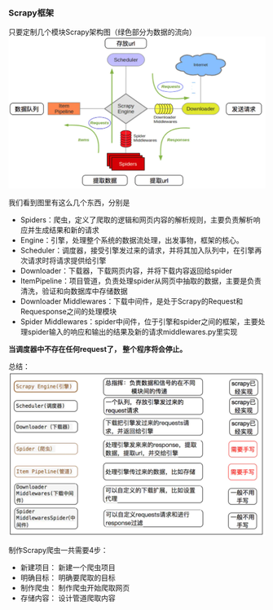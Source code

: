 ### Scrapy框架
只要定制几个模块Scrapy架构图（绿色部分为数据的流向）
![数据图](https://github.com/cser18/Scrapy-/blob/master/img/1.%20Scrapy%E6%9E%B6%E6%9E%84%E4%B8%8E%E6%B5%81%E7%A8%8B/1.webp "架构图")

我们看到图里有这么几个东西，分别是
* Spiders：爬虫，定义了爬取的逻辑和网页内容的解析规则，主要负责解析响应并生成结果和新的请求
* Engine：引擎，处理整个系统的数据流处理，出发事物，框架的核心。
* Scheduler：调度器，接受引擎发过来的请求，并将其加入队列中，在引擎再次请求时将请求提供给引擎
* Downloader：下载器，下载网页内容，并将下载内容返回给spider
* ItemPipeline：项目管道，负责处理spider从网页中抽取的数据，主要是负责清洗，验证和向数据库中存储数据
* Downloader Middlewares：下载中间件，是处于Scrapy的Request和Requesponse之间的处理模块
* Spider Middlewares：spider中间件，位于引擎和spider之间的框架，主要处理spider输入的响应和输出的结果及新的请求middlewares.py里实现

**当调度器中不存在任何request了， 整个程序将会停止。**

总结：
![总结](https://github.com/cser18/Scrapy-/blob/master/img/1.%20Scrapy%E6%9E%B6%E6%9E%84%E4%B8%8E%E6%B5%81%E7%A8%8B/2.webp "总结图")

制作Scrapy爬虫一共需要4步：
* 新建项目： 新建一个爬虫项目
* 明确目标： 明确要爬取的目标
* 制作爬虫： 制作爬虫开始爬取网页
* 存储内容： 设计管道爬取内容
